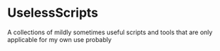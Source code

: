 # UselessScripts
A collections of mildly sometimes useful scripts and tools that are only applicable for my own use probably

